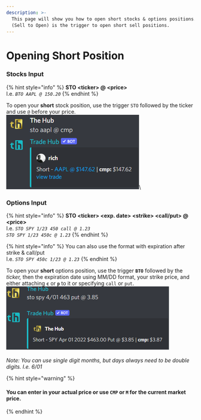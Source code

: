 ```yaml
---
description: >-
  This page will show you how to open short stocks & options positions. STO
  (Sell to Open) is the trigger to open short sell positions.
---
```


# Opening Short Position

### Stocks Input

{% hint style="info" %}
**STO \<ticker> @ \<price>**\
I.e. _`BTO AAPL @ 150.20`_
{% endhint %}

To open your **short** stock position, use the trigger `STO` followed by the ticker and use `@` before your price.\
![](<../../.gitbook/assets/image (180).png>)\


### Options Input

{% hint style="info" %}
**STO \<ticker> \<exp. date> \<strike> \<call/put> @ \<price>**\
I.e. _`STO SPY 1/23 450 call @ 1.23`_\
_`STO SPY 1/23 450c @ 1.23`_
{% endhint %}

{% hint style="info" %}
You can also use the format with expiration after strike & call/put\
I.e. _`STO SPY 450c 1/23 @ 1.23`_
{% endhint %}

To open your **short** options position, use the trigger **`BTO`** followed by the _ticker,_ then the expiration date using MM/DD format, your strike price, and either attaching **`c`** or **`p`** to it or specifying `call` or `put`. \
![](<../../.gitbook/assets/image (66).png>)\
\
_Note: You can use single digit months, but days always need to be double digits. I.e. 6/01_



{% hint style="warning" %}
#### You can enter in your actual price or use `CMP` or `M` for the current market price.
{% endhint %}
